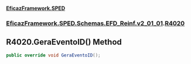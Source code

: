 #### [EficazFramework.SPED](EficazFrameworkSPED.md 'EficazFramework SPED')
### [EficazFramework.SPED.Schemas.EFD_Reinf.v2_01_01](EficazFramework.SPED.Schemas.EFD_Reinf.v2_01_01.md 'EficazFramework.SPED.Schemas.EFD_Reinf.v2_01_01').[R4020](EficazFramework.SPED.Schemas.EFD_Reinf.v2_01_01/R4020.md 'EficazFramework.SPED.Schemas.EFD_Reinf.v2_01_01.R4020')

## R4020.GeraEventoID() Method

```csharp
public override void GeraEventoID();
```